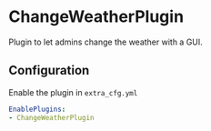﻿# ChangeWeatherPlugin
Plugin to let admins change the weather with a GUI.

## Configuration
Enable the plugin in `extra_cfg.yml`
```yaml
EnablePlugins:
- ChangeWeatherPlugin
```
